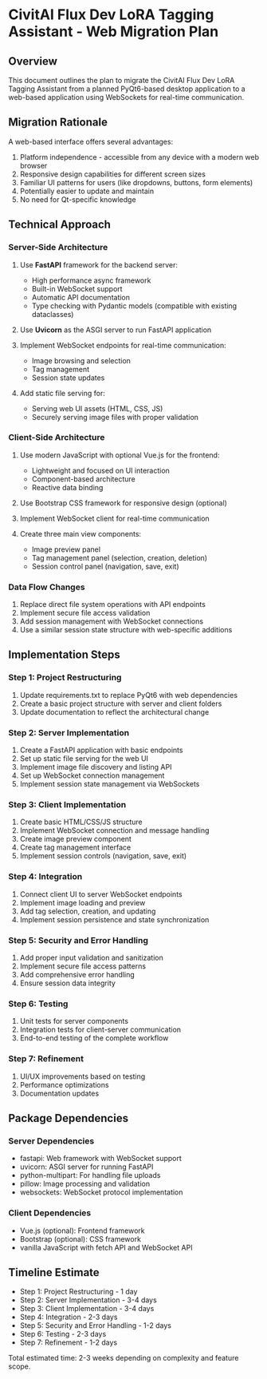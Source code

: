 # CivitAI Flux Dev LoRA Tagging Assistant - Web Migration Plan

## Overview

This document outlines the plan to migrate the CivitAI Flux Dev LoRA Tagging Assistant from a planned PyQt6-based desktop application to a web-based application using WebSockets for real-time communication.

## Migration Rationale

A web-based interface offers several advantages:
1. Platform independence - accessible from any device with a modern web browser
2. Responsive design capabilities for different screen sizes
3. Familiar UI patterns for users (like dropdowns, buttons, form elements)
4. Potentially easier to update and maintain
5. No need for Qt-specific knowledge

## Technical Approach

### Server-Side Architecture
1. Use **FastAPI** framework for the backend server:
   - High performance async framework
   - Built-in WebSocket support
   - Automatic API documentation
   - Type checking with Pydantic models (compatible with existing dataclasses)

2. Use **Uvicorn** as the ASGI server to run FastAPI application

3. Implement WebSocket endpoints for real-time communication:
   - Image browsing and selection
   - Tag management
   - Session state updates

4. Add static file serving for:
   - Serving web UI assets (HTML, CSS, JS)
   - Securely serving image files with proper validation

### Client-Side Architecture
1. Use modern JavaScript with optional Vue.js for the frontend:
   - Lightweight and focused on UI interaction
   - Component-based architecture
   - Reactive data binding

2. Use Bootstrap CSS framework for responsive design (optional)

3. Implement WebSocket client for real-time communication

4. Create three main view components:
   - Image preview panel
   - Tag management panel (selection, creation, deletion)
   - Session control panel (navigation, save, exit)

### Data Flow Changes
1. Replace direct file system operations with API endpoints
2. Implement secure file access validation
3. Add session management with WebSocket connections
4. Use a similar session state structure with web-specific additions

## Implementation Steps

### Step 1: Project Restructuring
1. Update requirements.txt to replace PyQt6 with web dependencies
2. Create a basic project structure with server and client folders
3. Update documentation to reflect the architectural change

### Step 2: Server Implementation
1. Create a FastAPI application with basic endpoints
2. Set up static file serving for the web UI
3. Implement image file discovery and listing API
4. Set up WebSocket connection management
5. Implement session state management via WebSockets

### Step 3: Client Implementation
1. Create basic HTML/CSS/JS structure
2. Implement WebSocket connection and message handling
3. Create image preview component
4. Create tag management interface
5. Implement session controls (navigation, save, exit)

### Step 4: Integration
1. Connect client UI to server WebSocket endpoints
2. Implement image loading and preview
3. Add tag selection, creation, and updating
4. Implement session persistence and state synchronization

### Step 5: Security and Error Handling
1. Add proper input validation and sanitization
2. Implement secure file access patterns
3. Add comprehensive error handling
4. Ensure session data integrity

### Step 6: Testing
1. Unit tests for server components
2. Integration tests for client-server communication
3. End-to-end testing of the complete workflow

### Step 7: Refinement
1. UI/UX improvements based on testing
2. Performance optimizations
3. Documentation updates

## Package Dependencies

### Server Dependencies
- fastapi: Web framework with WebSocket support
- uvicorn: ASGI server for running FastAPI
- python-multipart: For handling file uploads
- pillow: Image processing and validation
- websockets: WebSocket protocol implementation

### Client Dependencies
- Vue.js (optional): Frontend framework
- Bootstrap (optional): CSS framework
- vanilla JavaScript with fetch API and WebSocket API

## Timeline Estimate

- Step 1: Project Restructuring - 1 day
- Step 2: Server Implementation - 3-4 days
- Step 3: Client Implementation - 3-4 days
- Step 4: Integration - 2-3 days
- Step 5: Security and Error Handling - 1-2 days
- Step 6: Testing - 2-3 days
- Step 7: Refinement - 1-2 days

Total estimated time: 2-3 weeks depending on complexity and feature scope.
